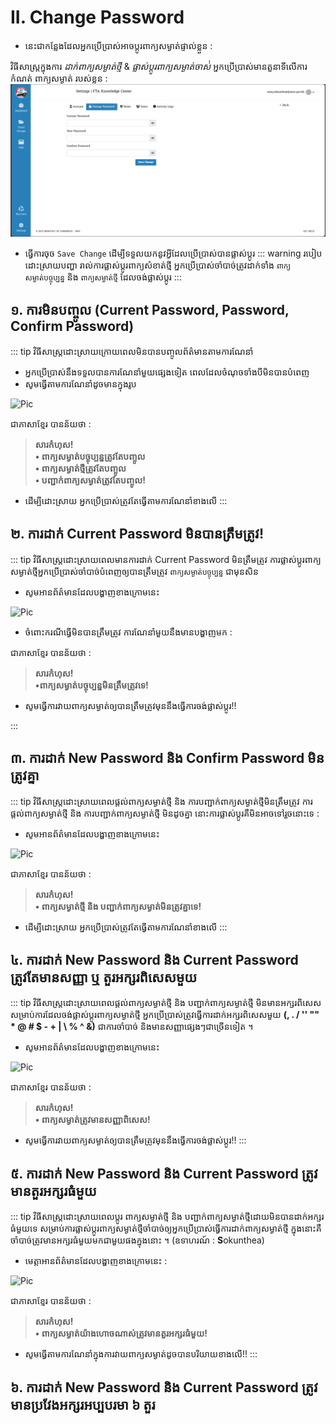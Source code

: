 # II. Change Password

- នេះជាកន្លែងដែលអ្នកប្រើប្រាស់អាចប្តូរពាក្យសម្ងាត់ផ្ទាល់ខ្លួន :

វិធីសាស្ត្រក្នុងការ *ដាក់ពាក្យសម្ងាត់ថ្មី* & *ផ្លាស់ប្តូរពាក្យសម្ងាត់ចាស់់*
អ្នកប្រើប្រាស់មានតួនាទីលើការកំណត់ ពាក្យសម្ងាត់ របស់ខ្លួន :
![Pic ](./pictures/ChangePassword/InformationOfChangepasswordPage.png)
- ធ្វើការចុច `Save Change` ដើម្បីទទួលយកនូវអ្វីដែលប្រើប្រាស់បានផ្លាស់ប្តូរ
::: warning របៀបដោះស្រាយបញ្ហា
រាល់ការផ្លាស់ប្តូរពាក្យសំខាត់ថ្មី អ្នកប្រើប្រាស់ចាំបាច់ត្រូវដាក់ទាំំង `ពាក្យសម្ងាត់បច្ចុប្បន្ន` និង `ពាក្យសម្ងាត់ថ្មី` ដែលចង់ផ្លាស់ប្តូរ
:::

## ១. ការមិនបញ្ចូល (Current Password, Password, Confirm Password)
::: tip វិធីសាស្ត្រដោះស្រាយក្រោយពេលមិនបានបញ្ចូលព័ត៌មានតាមការណែនាំ
- អ្នកប្រើប្រាស់នឹងទទួលបានការណែនាំមួយផ្សេងទៀត ពេលដែលចំណុចទាំងបីមិនបានបំពេញ
- សូមធ្វើតាមការណែនាំដូចមានក្នុងរូប

![Pic ]()

ជាភាសាខ្មែរ បានន័យថា :
>**សារកំហុស!**<br>
**• ពាក្យសម្ងាត់បច្ចុប្បន្នត្រូវតែបញ្ចូល** <br>
**• ពាក្យសម្ងាត់ថ្មីត្រូវតែបញ្ចូល** <br>
**• បញ្ជាក់ពាក្យសម្ងាត់ត្រូវតែបញ្ចូល!**<br>

- ដើម្បីដោះស្រាយ អ្នកប្រើប្រាស់ត្រូវតែធ្វើតាមការណែនាំខាងលើ
:::
## ២. ការដាក់ Current Password មិនបានត្រឹមត្រូវ!

::: tip វិធីសាស្ត្រដោះស្រាយពេលមានការដាក់ Current Password មិនត្រឹមត្រូវ
ការផ្លាស់ប្តូរពាក្យសម្ងាត់ថ្មីអ្នកប្រើប្រាស់ចាំបាច់បំពេញឲ្យបានត្រឹមត្រូវ `ពាក្យសម្ងាត់បច្ចុប្បន្ន` ជាមុនសិន
- សូមអានព័ត៌មានដែលបង្ហាញខាងក្រោមនេះ

![Pic ]()

- ចំពោះករណីធ្វើមិនបានត្រឹមត្រូវ ការណែនាំមួយនឹងមានបង្ហាញមក :

ជាភាសាខ្មែរ បានន័យថា :
>**សារកំហុស!**<br>
**•​ ពាក្យសម្ងាត់បច្ចុប្បន្នមិនត្រឹមត្រូវទេ!**
- សូមធ្វើការវាយពាក្យសម្ងាត់ឲ្យបានត្រឹមត្រូវមុននឹងធ្វើការចង់ផ្លាស់ប្តូរ!!

:::

## ៣. ការដាក់ New Password និង Confirm Password មិនត្រូវគ្នា
::: tip វិធីសាស្ត្រដោះស្រាយពេលផ្តល់ពាក្យសម្ងាត់ថ្មី និង ការបញ្ជាក់ពាក្យសម្ងាត់ថ្មីមិនត្រឹមត្រូវ
ការផ្តល់ពាក្យសម្ងាត់ថ្មី និង​ ការបញ្ជាក់ពាក្យសម្ងាត់ថ្មី មិនដូចគ្នា នោះការផ្លាស់ប្តូរគឺមិនអាចទៅរួចនោះទេ :
- សូមអានព័ត៌មានដែលបង្ហាញខាងក្រោមនេះ

![Pic ]()

ជាភាសាខ្មែរ បានន័យថា : 
>**សារកំហុស!**<br>
**•​ ពាក្យសម្ងាត់ថ្មី និង បញ្ជាក់ពាក្យសម្ងាត់មិនត្រូវគ្នាទេ!**
- ដើម្បីដោះស្រាយ អ្នកប្រើប្រាស់ត្រូវតែធ្វើតាមការណែនាំខាងលើ
:::

## ៤. ការដាក់ New Password និង Current Password ត្រូវតែមានសញ្ញា ឬ តួរអក្សរពិសេសមួយ
::: tip វិធីសាស្ត្រដោះស្រាយពេលផ្តល់ពាក្យសម្ងាត់ថ្មី និង បញ្ជាក់ពាក្យសម្ងាត់ថ្មី មិនមានអក្សរពិសេស
សម្រាប់ការដែលចង់ផ្លាស់ប្តូរពាក្យសម្ងាត់ថ្មី អ្នកប្រើប្រាស់ត្រូវធ្វើការដាក់អក្សរពិសេសមួយ **(, . / '' "" * @ # $ - + | \ % ^ &)** ជាការចាំបាច់ និងមានសញ្ញាផ្សេងៗជាច្រើនទៀត ។
- សូមអានព័ត៌មានដែលបង្ហាញខាងក្រោមនេះ

![Pic ]()

ជាភាសាខ្មែរ បានន័យថា :
>**សារកំហុស!**<br>
**• ពាក្យសម្ងាត់ត្រូវមានសញ្ញាពិសេស!**
- សូមធ្វើការវាយពាក្យសម្ងាត់ឲ្យបានត្រឹមត្រូវមុននឹងធ្វើការចង់ផ្លាស់ប្តូរ!!
:::
## ៥. ការដាក់ New Password និង Current Password ត្រូវមានតួរអក្សរធំមួយ
::: tip វិធីសាស្ត្រដោះស្រាយពេលប្តូរ ពាក្យសម្ងាត់ថ្មី និង បញ្ជាក់ពាក្យសម្ងាត់ថ្មីដោយមិនបានដាក់អក្សរធំមួយទេ
សម្រាប់ការផ្លាស់ប្តូរពាក្យសម្ងាត់ថ្មីចាំបាច់ឲ្យអ្នកប្រើប្រាស់ធ្វើការដាក់ពាក្យសម្ងាត់ថ្មី ក្នុងនោះគឺចាំបាច់ត្រូវមានអក្សរធំមួយមកជាមួយផងក្នុងនោះ ។ (ឧទាហរណ៍ : **S**okunthea)

- មេត្តាអានព័ត៌មានដែលបង្ហាញខាងក្រោមនេះ :

![Pic ]()

ជាភាសាខ្មែរ បានន័យថា :
>**សារកំហុស!**<br>
**• ពាក្យសម្ងាត់យ៉ាងហោចណាស់ត្រូវមានតួរអក្សរធំមួយ!**
- សូមធ្វើតាមការណែនាំក្នុងការវាយពាក្យសម្ងាត់ដូចបានបរិយាយខាងលើ!!
:::
## ៦. ការដាក់ New Password និង Current Password ត្រូវមានប្រវែងអក្សរអប្បបរមា ៦ តួរ
